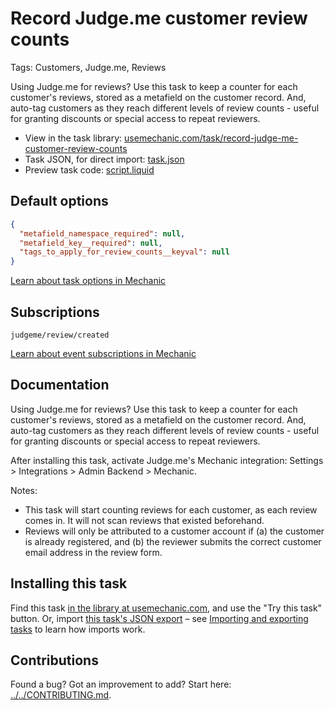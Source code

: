 # Record Judge.me customer review counts

Tags: Customers, Judge.me, Reviews

Using Judge.me for reviews? Use this task to keep a counter for each customer's reviews, stored as a metafield on the customer record. And, auto-tag customers as they reach different levels of review counts - useful for granting discounts or special access to repeat reviewers.

* View in the task library: [usemechanic.com/task/record-judge-me-customer-review-counts](https://usemechanic.com/task/record-judge-me-customer-review-counts)
* Task JSON, for direct import: [task.json](../../tasks/record-judge-me-customer-review-counts.json)
* Preview task code: [script.liquid](./script.liquid)

## Default options

```json
{
  "metafield_namespace_required": null,
  "metafield_key__required": null,
  "tags_to_apply_for_review_counts__keyval": null
}
```

[Learn about task options in Mechanic](https://docs.usemechanic.com/article/471-task-options)

## Subscriptions

```liquid
judgeme/review/created
```

[Learn about event subscriptions in Mechanic](https://docs.usemechanic.com/article/408-subscriptions)

## Documentation

Using Judge.me for reviews? Use this task to keep a counter for each customer's reviews, stored as a metafield on the customer record. And, auto-tag customers as they reach different levels of review counts - useful for granting discounts or special access to repeat reviewers.

After installing this task, activate Judge.me's Mechanic integration: Settings > Integrations > Admin Backend > Mechanic.

Notes:

* This task will start counting reviews for each customer, as each review comes in. It will not scan reviews that existed beforehand.
* Reviews will only be attributed to a customer account if (a) the customer is already registered, and (b) the reviewer submits the correct customer email address in the review form.

## Installing this task

Find this task [in the library at usemechanic.com](https://usemechanic.com/task/record-judge-me-customer-review-counts), and use the "Try this task" button. Or, import [this task's JSON export](../../tasks/record-judge-me-customer-review-counts.json) – see [Importing and exporting tasks](https://docs.usemechanic.com/article/505-importing-and-exporting-tasks) to learn how imports work.

## Contributions

Found a bug? Got an improvement to add? Start here: [../../CONTRIBUTING.md](../../CONTRIBUTING.md).

